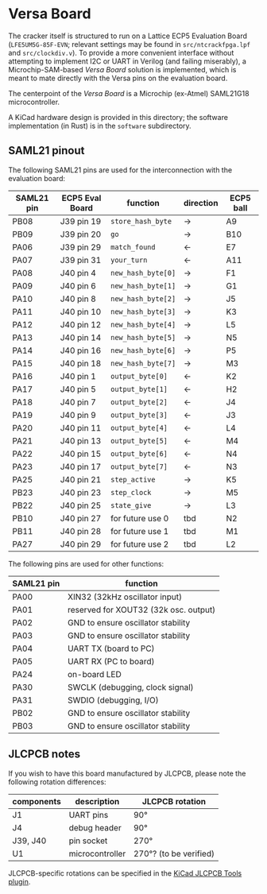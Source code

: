 # Versa Board

The cracker itself is structured to run on a Lattice ECP5 Evaluation Board (`LFE5UM5G-85F-EVN`; relevant settings may be found in `src/ntcrackfpga.lpf` and `src/clockdiv.v`). To provide a more convenient interface without attempting to implement I2C or UART in Verilog (and failing miserably), a Microchip-SAM-based _Versa Board_ solution is implemented, which is meant to mate directly with the Versa pins on the evaluation board.

The centerpoint of the _Versa Board_ is a Microchip (ex-Atmel) SAML21G18 microcontroller.

A KiCad hardware design is provided in this directory; the software implementation (in Rust) is in the `software` subdirectory.

## SAML21 pinout

The following SAML21 pins are used for the interconnection with the evaluation board:

| SAML21 pin | ECP5 Eval Board | function           | direction | ECP5 ball |
| ---------- | --------------- | ------------------ | --------- | --------- |
| PB08       | J39 pin 19      | `store_hash_byte`  | →         | A9        |
| PB09       | J39 pin 20      | `go`               | →         | B10       |
| PA06       | J39 pin 29      | `match_found`      | ←         | E7        |
| PA07       | J39 pin 31      | `your_turn`        | ←         | A11       |
| PA08       | J40 pin 4       | `new_hash_byte[0]` | →         | F1        |
| PA09       | J40 pin 6       | `new_hash_byte[1]` | →         | G1        |
| PA10       | J40 pin 8       | `new_hash_byte[2]` | →         | J5        |
| PA11       | J40 pin 10      | `new_hash_byte[3]` | →         | K3        |
| PA12       | J40 pin 12      | `new_hash_byte[4]` | →         | L5        |
| PA13       | J40 pin 14      | `new_hash_byte[5]` | →         | N5        |
| PA14       | J40 pin 16      | `new_hash_byte[6]` | →         | P5        |
| PA15       | J40 pin 18      | `new_hash_byte[7]` | →         | M3        |
| PA16       | J40 pin 1       | `output_byte[0]`   | ←         | K2        |
| PA17       | J40 pin 5       | `output_byte[1]`   | ←         | H2        |
| PA18       | J40 pin 7       | `output_byte[2]`   | ←         | J4        |
| PA19       | J40 pin 9       | `output_byte[3]`   | ←         | J3        |
| PA20       | J40 pin 11      | `output_byte[4]`   | ←         | L4        |
| PA21       | J40 pin 13      | `output_byte[5]`   | ←         | M4        |
| PA22       | J40 pin 15      | `output_byte[6]`   | ←         | N4        |
| PA23       | J40 pin 17      | `output_byte[7]`   | ←         | N3        |
| PA25       | J40 pin 21      | `step_active`      | →         | K5        |
| PB23       | J40 pin 23      | `step_clock`       | →         | M5        |
| PB22       | J40 pin 25      | `state_give`       | →         | L3        |
| PB10       | J40 pin 27      | for future use 0   | tbd       | N2        |
| PB11       | J40 pin 28      | for future use 1   | tbd       | M1        |
| PA27       | J40 pin 29      | for future use 2   | tbd       | L2        |

The following pins are used for other functions:

| SAML21 pin | function                              |
| ---------- | ------------------------------------- |
| PA00       | XIN32 (32kHz oscillator input)        |
| PA01       | reserved for XOUT32 (32k osc. output) |
| PA02       | GND to ensure oscillator stability    |
| PA03       | GND to ensure oscillator stability    |
| PA04       | UART TX (board to PC)                 |
| PA05       | UART RX (PC to board)                 |
| PA24       | on-board LED                          |
| PA30       | SWCLK (debugging, clock signal)       |
| PA31       | SWDIO (debugging, I/O)                |
| PB02       | GND to ensure oscillator stability    |
| PB03       | GND to ensure oscillator stability    |

## JLCPCB notes

If you wish to have this board manufactured by JLCPCB, please note the following rotation differences:

| components | description     | JLCPCB rotation        |
| ---------- | --------------- | ---------------------- |
| J1         | UART pins       | 90°                    |
| J4         | debug header    | 90°                    |
| J39, J40   | pin socket      | 270°                   |
| U1         | microcontroller | 270°? (to be verified) |

JLCPCB-specific rotations can be specified in the [KiCad JLCPCB Tools plugin](https://github.com/Bouni/kicad-jlcpcb-tools).
